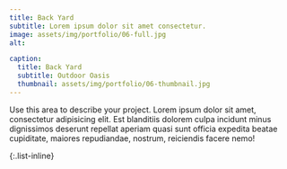 ```yaml
---
title: Back Yard
subtitle: Lorem ipsum dolor sit amet consectetur.
image: assets/img/portfolio/06-full.jpg
alt: 

caption:
  title: Back Yard
  subtitle: Outdoor Oasis
  thumbnail: assets/img/portfolio/06-thumbnail.jpg
---
```

Use this area to describe your project. Lorem ipsum dolor sit amet, consectetur adipisicing elit. Est blanditiis dolorem culpa incidunt minus dignissimos deserunt repellat aperiam quasi sunt officia expedita beatae cupiditate, maiores repudiandae, nostrum, reiciendis facere nemo!

{:.list-inline}
